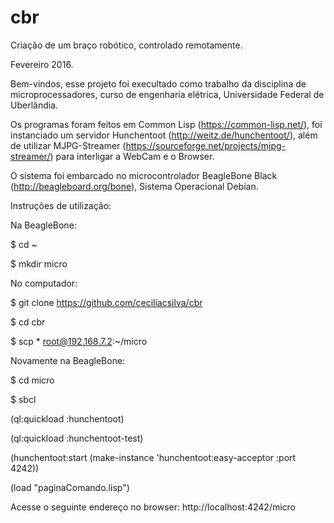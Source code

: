 # cbr
Criação de um braço robótico, controlado remotamente.

Fevereiro 2016.

Bem-vindos, esse projeto foi execultado como trabalho da disciplina de microprocessadores, curso de engenharia elétrica, Universidade Federal de Uberlândia.

Os programas foram feitos em Common Lisp (https://common-lisp.net/), foi instanciado um servidor Hunchentoot (http://weitz.de/hunchentoot/), além de utilizar MJPG-Streamer (https://sourceforge.net/projects/mjpg-streamer/) para interligar a WebCam e o Browser. 

O sistema foi embarcado no microcontrolador BeagleBone Black (http://beagleboard.org/bone), Sistema Operacional Debian.

Instruções de utilização:

Na BeagleBone:

$ cd ~

$ mkdir micro

No computador:

$ git clone https://github.com/ceciliacsilva/cbr

$ cd cbr

$ scp * root@192.168.7.2:~/micro

Novamente na BeagleBone:

$ cd micro

$ sbcl

(ql:quickload :hunchentoot)

(ql:quickload :hunchentoot-test)

(hunchentoot:start (make-instance 'hunchentoot:easy-acceptor :port 4242))

(load "paginaComando.lisp")

Acesse o seguinte endereço no browser: http://localhost:4242/micro

